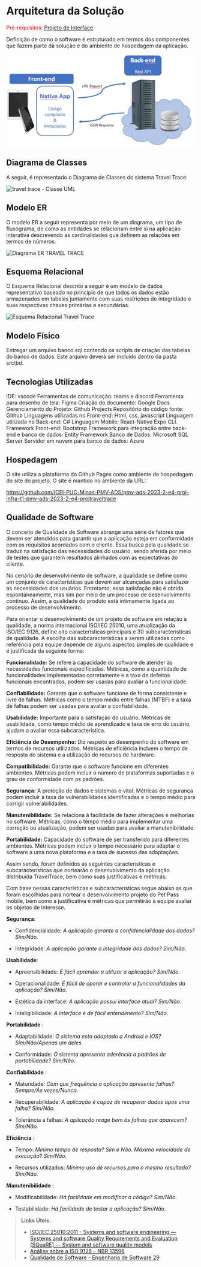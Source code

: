 # Arquitetura da Solução

<span style="color:red">Pré-requisitos: <a href="3-Projeto de Interface.md"> Projeto de Interface</a></span>

Definição de como o software é estruturado em termos dos componentes que fazem parte da solução e do ambiente de hospedagem da aplicação.

![Arquitetura da Solução](img/02-mob-arch.png)

## Diagrama de Classes

A seguir, é representado o Diagrama de Classes do sistema Travel Trace:

![travel trace - Classe UML](https://github.com/ICEI-PUC-Minas-PMV-ADS/pmv-ads-2023-2-e4-proj-infra-t1-pmv-ads-2023-2-e4-projtraveltrace/assets/103431797/72580096-0b3b-4667-aa3f-fc7589827721)

## Modelo ER

O modelo ER a seguir representa por meio de um diagrama, um tipo de fluxograma, de como as entidades se relacionam entre si na aplicação interativa descrevendo as cardinalidades que definem as relações em termos de números.

![Diagrama ER TRAVEL TRACE](https://github.com/ICEI-PUC-Minas-PMV-ADS/pmv-ads-2023-2-e4-proj-infra-t1-pmv-ads-2023-2-e4-projtraveltrace/assets/103853727/5af380ff-4c18-4003-a8a6-d1b8d3ea311d)



## Esquema Relacional

O Esquema Relacional descrito a seguir é um modelo de dados representativo baseado no princípio de que todos os dados estão armazenados em tabelas juntamente com suas restrições de integridade e suas respectivas chaves primárias e secundárias. 
 

![Esquema Relacional Travel Trace](https://github.com/ICEI-PUC-Minas-PMV-ADS/pmv-ads-2023-2-e4-proj-infra-t1-pmv-ads-2023-2-e4-projtraveltrace/assets/103853727/45764735-5f19-45f1-be0c-8305bc91f2ef)


## Modelo Físico

Entregar um arquivo banco.sql contendo os scripts de criação das tabelas do banco de dados. Este arquivo deverá ser incluído dentro da pasta src\bd.

## Tecnologias Utilizadas

IDE: vscode
Ferramentas de comunicação: teams e discord
Ferramenta para desenho de tela: Figma
Criação do documento: Google Docs
Gerenciamento do Projeto: Github Projects
Repositório do código fonte: Github
Linguagens utilizadas no Front-end: Html, css, javascript
Linguagem utilizada no Back-end: C#
Linguagem Mobile: React-Native Expo CLI. 
Framework Front-end: Bootstrap
Framework para integração entre back-end e banco de dados: Entity Framework
Banco de Dados: Microsoft SQL Server
Servidor em nuvem para banco de dados: Azure

## Hospedagem

O site utiliza a plataforma do Github Pages como ambiente de hospedagem do site do projeto. O site é mantido no ambiente da URL:

https://github.com/ICEI-PUC-Minas-PMV-ADS/pmv-ads-2023-2-e4-proj-infra-t1-pmv-ads-2023-2-e4-projtraveltrace

## Qualidade de Software

O conceito de Qualidade de Software abrange uma série de fatores que devem ser atendidos para garantir que a aplicação esteja em conformidade com os requisitos acordados com o cliente. Essa busca pela qualidade se traduz na satisfação das necessidades do usuário, sendo aferida por meio de testes que garantem resultados alinhados com as expectativas do cliente.

No cenário de desenvolvimento de software, a qualidade se define como um conjunto de características que devem ser alcançadas para satisfazer as necessidades dos usuários. Entretanto, essa satisfação não é obtida espontaneamente, mas sim por meio de um processo de desenvolvimento contínuo. Assim, a qualidade do produto está intimamente ligada ao processo de desenvolvimento.

Para orientar o desenvolvimento de um projeto de software em relação à qualidade, a norma internacional ISO/IEC 25010, uma atualização da ISO/IEC 9126, define oito características principais e 30 subcaracterísticas de qualidade. A escolha das subcaracterísticas a serem utilizadas como referência pela equipe depende de alguns aspectos simples de qualidade e é justificada da seguinte forma:

**Funcionalidade:** Se refere à capacidade do software de atender às necessidades funcionais especificadas. Métricas, como a quantidade de funcionalidades implementadas corretamente e a taxa de defeitos funcionais encontrados, podem ser usadas para avaliar a funcionalidade.

**Confiabilidade:** Garante que o software funcione de forma consistente e livre de falhas. Métricas como o tempo médio entre falhas (MTBF) e a taxa de falhas podem ser usadas para avaliar a confiabilidade.

**Usabilidade:** Importante para a satisfação do usuário. Métricas de usabilidade, como tempo médio de aprendizado e taxa de erro do usuário, ajudam a avaliar essa subcaracterística.

**Eficiência de Desempenho:** Diz respeito ao desempenho do software em termos de recursos utilizados. Métricas de eficiência incluem o tempo de resposta do sistema e a utilização de recursos de hardware.

**Compatibilidade:** Garante que o software funcione em diferentes ambientes. Métricas podem incluir o número de plataformas suportadas e o grau de conformidade com os padrões.

**Segurança:** A proteção de dados e sistemas e vital. Métricas de segurança podem incluir a taxa de vulnerabilidades identificadas e o tempo médio para corrigir vulnerabilidades.

**Manutenibilidade:** Se relaciona à facilidade de fazer alterações e melhorias no software. Métricas, como o tempo médio para implementar uma correção ou atualização, podem ser usadas para avaliar a manutenibilidade.

**Portabilidade:** Capacidade do software de ser transferido para diferentes ambientes. Métricas podem incluir o tempo necessário para adaptar o software a uma nova plataforma e a taxa de sucesso das adaptações.

Assim sendo, foram definidos as seguintes características e subcaracterísticas que nortearão o desenvolvimento da aplicação distribuída TravelTrace, bem como suas justificativas e métricas:

Com base nessas características e subcaracterísticas segue abaixo as que foram escolhidas para nortear o desenvolvimento projeto do Pet Pass mobile, bem como a justificativa e métricas que permitirão à equipe avaliar os objetos de interesse. 

**Segurança**:

- Confidencialidade: *A aplicação garante a confidencialidade dos dados? Sim/Não.*

- Integridade: *A aplicação garante a integridade dos dados? Sim/Não.*

**Usabilidade**:

- Apreensibilidade: *É fácil aprender a utilizar a aplicação? Sim/Não.*

- Operacionalidade: *É fácil de operar e controlar a funcionalidades da aplicação? Sim/Não.*

- Estética da interface: *A aplicação possui interface atual? Sim/Não.*

- Inteligibilidade: *A interface é de fácil entendimento? Sim/Não.*

**Portabilidade** :

- Adaptabilidade: *O sistema esta adaptado a Android e IOS? Sim/Não/Apenas um deles.*

- Conformidade: *O sistema apresenta aderência a padrões de portabilidade? Sim/Não.*

**Confiabilidade** :

- Maturidade: *Com que frequência a aplicação apresenta falhas? Sempre/Às vezes/Nunca.*

- Recuperabilidade: *A aplicação é capaz de recuperar dados após uma falha? Sim/Não.*

- Tolerância a falhas: *A aplicação reage bem às falhas que aparecem? Sim/Não.*

**Eficiência** :

- Tempo: *Mínimo tempo de resposta? Sim e Não. Máxima velocidade de execução? Sim/Não.*

- Recursos utilizados: *Mínimo uso de recursos para o mesmo resultado? Sim/Não.*

**Manutenibilidade** :

- Modificabilidade: *Há facilidade em modificar o código? Sim/Não.*

- Testabilidade: *Há facilidade de testar a aplicação? Sim/Não.*

> **Links Úteis**:
>
> - [ISO/IEC 25010:2011 - Systems and software engineering — Systems and software Quality Requirements and Evaluation (SQuaRE) — System and software quality models](https://www.iso.org/standard/35733.html/)
> - [Análise sobre a ISO 9126 – NBR 13596](https://www.tiespecialistas.com.br/analise-sobre-iso-9126-nbr-13596/)
> - [Qualidade de Software - Engenharia de Software 29](https://www.devmedia.com.br/qualidade-de-software-engenharia-de-software-29/18209/)
